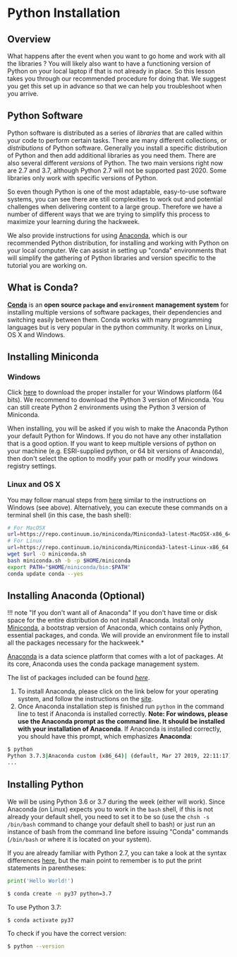 # Python Installation

## Overview

What happens after the event when you want to go home and work with all the libraries ? You will likely also want to have a functioning version of Python on your local laptop if that is not already in place. So this lesson takes you through our recommended procedure for doing that. We suggest you get this set up in advance so that we can help you troubleshoot when you arrive.

## Python Software

Python software is distributed as a series of *libraries* that are called within your code to perform certain tasks. There are many different collections, or *distributions* of Python software. Generally you install a specific distribution of Python and then add additional libraries as you need them. There are also several different *versions* of Python. The two main versions right now are 2.7 and 3.7, although Python 2.7 will not be supported past 2020. Some libraries only work with specific versions of Python.

So even though Python is one of the most adaptable, easy-to-use software systems, you can see there are still complexities to work out and potential challenges when delivering content to a large group. Therefore we have a number of different ways that we are trying to simplify this process to maximize your learning during the hackweek.

We also provide instructions for using [Anaconda](https://www.continuum.io), which is our recommended Python distribution, for installing and working with Python on your local computer. We can assist in setting up "conda" environments that will simplify the gathering of Python libraries and version specific to the tutorial you are working on.

## What is Conda?
[**Conda**](http://conda.pydata.org/docs/) is an **open source `package` and `environment` management system** for installing multiple versions of software packages, their dependencies and switching easily between them. Conda works with many programming languages but is very popular in the python community. It works on Linux, OS X and Windows.

## Installing Miniconda

### Windows
Click [here](http://conda.pydata.org/miniconda.html) to download the proper installer for your Windows platform (64 bits).
We recommend to download the Python 3 version of Miniconda. You can still create Python 2 environments using the Python 3 version of Miniconda.

When installing, you will be asked if you wish to make the Anaconda Python your default Python for Windows.
If you do not have any other installation that is a good option. If you want to keep multiple versions of python on your machine (e.g. ESRI-supplied python, or 64 bit versions of Anaconda), then don't select the option to modify your path or modify your windows registry settings.

### Linux and OS X
You may follow manual steps from [here](http://conda.pydata.org/miniconda.html) similar to the instructions on Windows (see above). Alternatively, you can execute these commands on a terminal shell (in this case, the bash shell):

```bash
# For MacOSX
url=https://repo.continuum.io/miniconda/Miniconda3-latest-MacOSX-x86_64.sh
# For Linux
url=https://repo.continuum.io/miniconda/Miniconda3-latest-Linux-x86_64.sh
wget $url -O miniconda.sh
bash miniconda.sh -b -p $HOME/miniconda
export PATH="$HOME/miniconda/bin:$PATH"
conda update conda --yes
```

## Installing Anaconda (Optional)

!!! note "If you don't want all of Anaconda"
	If you don't have time or disk space for the entire distribution do not install Anaconda. Install only [Miniconda](http://conda.pydata.org/miniconda.html), a bootstrap version of Anaconda, which contains only Python, essential packages, and conda. We will provide an environment file to install all the packages necessary for the hackweek.*

[Anaconda](https://www.anaconda.com/distribution/) is a data science platform that comes with a lot of packages. At its core, Anaconda uses the conda package management system.

The list of packages included can be found [*here*](https://docs.anaconda.com/anaconda/packages/pkg-docs).

1. To install Anaconda, please click on the link below for your operating system, and follow the instructions on the [site](https://www.anaconda.com/download/).
2. Once Anaconda installation step is finished run `python` in the command line to test if Anaconda is installed correctly. **Note: For windows, please use the Anaconda prompt as the command line. It should be installed with your installation of Anaconda**.
If Anaconda is installed correctly, you should have this prompt, which emphasizes **Anaconda**:

```bash
$ python
Python 3.7.3|Anaconda custom (x86_64)| (default, Mar 27 2019, 22:11:17)
...
```

## Installing Python

We will be using Python 3.6 or 3.7 during the week (either will work). Since Anaconda (on Linux) expects you to work in the `bash` shell, if this is not already your default shell, you need to set it to be so (use the `chsh -s /bin/bash` command to change your default shell to bash) or just run an instance of bash from the command line before issuing "Conda" commands (`/bin/bash` or where it is located on your system).

If you are already familiar with Python 2.7, you can take a look at the syntax differences [here](http://sebastianraschka.com/Articles/2014_python_2_3_key_diff.html), but the main point to remember is to put the print statements in parentheses:
```python
print('Hello World!')
```


``` bash
$ conda create -n py37 python=3.7
```

To use Python 3.7:

``` bash
$ conda activate py37
```

To check if you have the correct version:

``` bash
$ python --version
```
